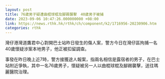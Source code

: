 ```yaml
---
layout: post
title: 76歲男子疑遭曲棍球棍及腳踢襲擊　40歲男子被捕
date: 2023-09-06 10:47:26.000000000 +08:00
link: https://news.rthk.hk/rthk/ch/component/k2/1716956-20230906.htm
categories: rthk
---
```


灣仔港灣道鷹君中心對開巴士站昨日發生的傷人案，警方今日在灣仔區拘捕一名40歲懷疑涉案本地男子，他正被扣留調查。

事發在昨日晚上近7時，警方接獲途人報案，指兩名相信是露宿者的男子，在巴士站附近爭執，其中一名76歲男子，懷疑被另一人以曲棍球棍及腳踢襲擊，送往瑪麗醫院治理。
